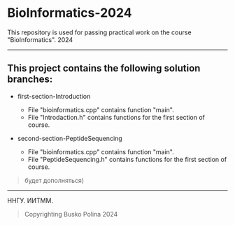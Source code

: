 # BioInformatics-2024
This repository is used for passing practical work on the course "BioInformatics". 2024
____
## This project contains the following solution branches:  
+ first-section-Introduction  
    + File "bioinformatics.cpp" contains function "main".
    + File "Introdaction.h" contains functions for the first section of course.  

+ second-section-PeptideSequencing  
    + File "bioinformatics.cpp" contains function "main".
    + File "PeptideSequencing.h" contains functions for the first section of course.

>будет дополняться)
____
ННГУ. ИИТММ.  
>Copyrighting Busko Polina 2024
